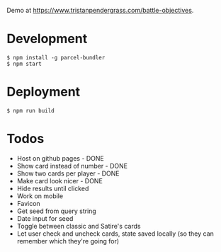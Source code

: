 Demo at https://www.tristanpendergrass.com/battle-objectives.

# Development

```
$ npm install -g parcel-bundler
$ npm start
```

# Deployment

```
$ npm run build
```

# Todos

- Host on github pages - DONE
- Show card instead of number - DONE
- Show two cards per player - DONE
- Make card look nicer - DONE
- Hide results until clicked
- Work on mobile
- Favicon
- Get seed from query string
- Date input for seed
- Toggle between classic and Satire's cards
- Let user check and uncheck cards, state saved locally (so they can remember which they're going for)
